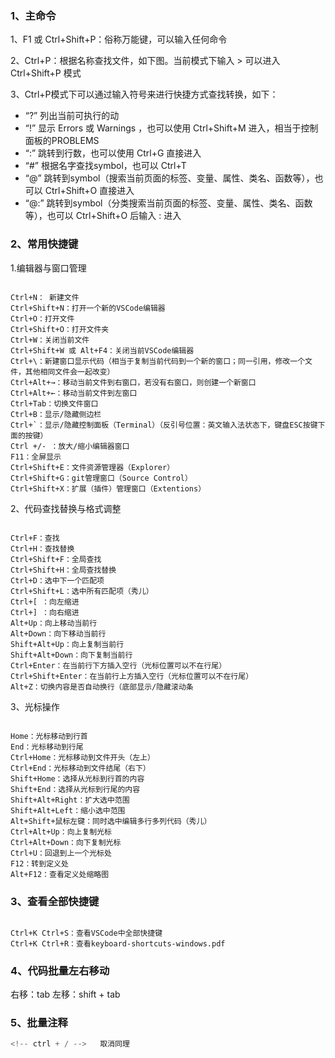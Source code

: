 ### 1、主命令

1、F1 或 Ctrl+Shift+P：俗称万能键，可以输入任何命令

 2、Ctrl+P：根据名称查找文件，如下图。当前模式下输入 > 可以进入 Ctrl+Shift+P 模式

 3、Ctrl+P模式下可以通过输入符号来进行快捷方式查找转换，如下：

* “?” 列出当前可执行的动
* “!” 显示 Errors 或 Warnings ，也可以使用 Ctrl+Shift+M 进入，相当于控制面板的PROBLEMS
* “:” 跳转到行数，也可以使用 Ctrl+G 直接进入
* “#” 根据名字查找symbol，也可以 Ctrl+T
* “@” 跳转到symbol（搜索当前页面的标签、变量、属性、类名、函数等），也可以 Ctrl+Shift+O 直接进入
* “@:” 跳转到symbol（分类搜索当前页面的标签、变量、属性、类名、函数等），也可以 Ctrl+Shift+O 后输入 : 进入

### 2、常用快捷键

1.编辑器与窗口管理

```C++{.line-numbers}

Ctrl+N： 新建文件
Ctrl+Shift+N：打开一个新的VSCode编辑器
Ctrl+O：打开文件
Ctrl+Shift+O：打开文件夹
Ctrl+W：关闭当前文件
Ctrl+Shift+W 或 Alt+F4：关闭当前VSCode编辑器
Ctrl+\：新建窗口显示代码（相当于复制当前代码到一个新的窗口；同一引用，修改一个文件，其他相同文件会一起改变）
Ctrl+Alt+→：移动当前文件到右窗口，若没有右窗口，则创建一个新窗口
Ctrl+Alt+←：移动当前文件到左窗口
Ctrl+Tab：切换文件窗口
Ctrl+B：显示/隐藏侧边栏
Ctrl+`：显示/隐藏控制面板（Terminal）（反引号位置：英文输入法状态下，键盘ESC按键下面的按键）
Ctrl +/- ：放大/缩小编辑器窗口
F11：全屏显示
Ctrl+Shift+E：文件资源管理器（Explorer）
Ctrl+Shift+G：git管理窗口（Source Control）
Ctrl+Shift+X：扩展（插件）管理窗口（Extentions）

```

2、代码查找替换与格式调整

```C++{.line-numbers}

Ctrl+F：查找
Ctrl+H：查找替换
Ctrl+Shift+F：全局查找
Ctrl+Shift+H：全局查找替换
Ctrl+D：选中下一个匹配项
Ctrl+Shift+L：选中所有匹配项（秀儿）
Ctrl+[ ：向左缩进
Ctrl+] ：向右缩进
Alt+Up：向上移动当前行
Alt+Down：向下移动当前行
Shift+Alt+Up：向上复制当前行
Shift+Alt+Down：向下复制当前行
Ctrl+Enter：在当前行下方插入空行（光标位置可以不在行尾）
Ctrl+Shift+Enter：在当前行上方插入空行（光标位置可以不在行尾）
Alt+Z：切换内容是否自动换行（底部显示/隐藏滚动条

```

3、光标操作

```C++{.line-numbers}

Home：光标移动到行首
End：光标移动到行尾
Ctrl+Home：光标移动到文件开头（左上）
Ctrl+End：光标移动到文件结尾（右下）
Shift+Home：选择从光标到行首的内容
Shift+End：选择从光标到行尾的内容
Shift+Alt+Right：扩大选中范围
Shift+Alt+Left：缩小选中范围
Alt+Shift+鼠标左键：同时选中编辑多行多列代码（秀儿）
Ctrl+Alt+Up：向上复制光标
Ctrl+Alt+Down：向下复制光标
Ctrl+U：回退到上一个光标处
F12：转到定义处
Alt+F12：查看定义处缩略图
```

### 3、查看全部快捷键

```C++{.line-numbers}

Ctrl+K Ctrl+S：查看VSCode中全部快捷键
Ctrl+K Ctrl+R：查看keyboard-shortcuts-windows.pdf

```

### 4、代码批量左右移动

右移：tab
左移：shift + tab

### 5、批量注释

```c
<!-- ctrl + / --> 	取消同理
```
